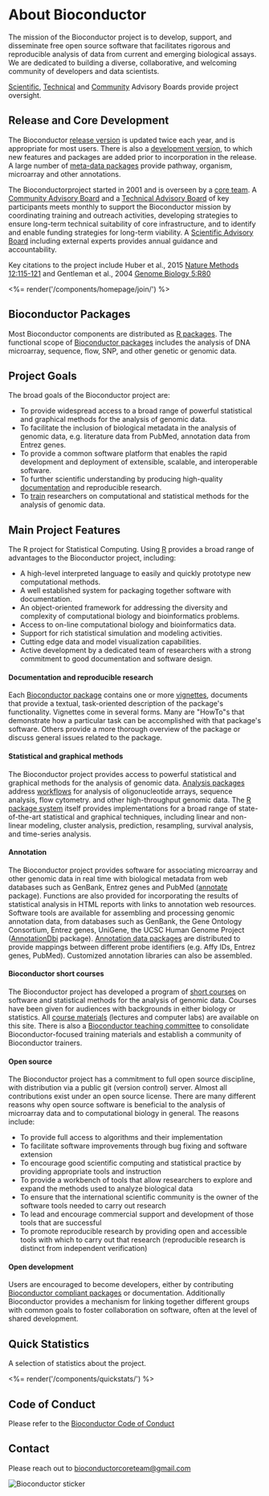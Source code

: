 # About Bioconductor

The mission of the Bioconductor project is to develop, support, and
disseminate free open source software that facilitates rigorous and
reproducible analysis of data from current and emerging biological assays.
We are dedicated to building a diverse, collaborative, and welcoming
community of developers and data scientists.

[Scientific][], [Technical][] and [Community][]
Advisory Boards provide project oversight.

[R]: http://www.r-project.org
[Technical]: technical-advisory-board/
[Scientific]: scientific-advisory-board/
[Community]: community-advisory-board/

## Release and Core Development

The Bioconductor [release version](/packages/release/) is updated
twice each year, and is appropriate for most users. There is also a
[development version](/packages/devel/), to which new features and
packages are added prior to incorporation in the release. A large
number of [meta-data packages](/packages/release/data/annotation)
provide pathway, organism, microarray and other annotations.

The Bioconductorproject started in 2001 and is overseen by a [core
team](/about/core-team/). A [Community Advisory Board][Community]
and a [Technical Advisory Board][Technical] of key participants
meets monthly to support the Bioconductor mission by coordinating
training and outreach activities, developing strategies to ensure long-term
technical suitability of core infrastructure, and to identify and enable
funding strategies for long-term viability.
A [Scientific Advisory Board][Scientific] including external
experts provides annual guidance and accountability.

Key citations to the project include Huber et al., 2015 [Nature
Methods 12:115-121][1] and Gentleman et al., 2004 [Genome Biology
5:R80][2]

[1]: http://www.nature.com/nmeth/journal/v12/n2/abs/nmeth.3252.html
[2]: https://genomebiology.biomedcentral.com/track/pdf/10.1186/gb-2004-5-10-r80.pdf

<div class="about-join">
  <%= render('/components/homepage/join/') %>
</div>

## Bioconductor Packages

Most Bioconductor components are distributed as [R
packages](http://cran.r-project.org/doc/FAQ/R-FAQ.html#R-Add_002dOn-Packages).
The functional scope of [Bioconductor packages](/packages/release/)
includes the analysis of DNA microarray, sequence, flow, SNP, and other genetic
or genomic data.

## Project Goals

The broad goals of the Bioconductor project are:

- To provide widespread access to a broad range of powerful statistical
  and graphical methods for the analysis of genomic data.
- To facilitate the inclusion of biological metadata in the analysis of
  genomic data, e.g. literature data from PubMed, annotation data from
  Entrez genes.
- To provide a common software platform that enables the rapid development
  and deployment of extensible, scalable, and interoperable software.
- To further scientific understanding by producing high-quality
  [documentation](/help/package-vignettes/) and reproducible research.
- To [train](https://training.bioconductor.org/) researchers on computational and
  statistical methods for the analysis of genomic data.

## Main Project Features

The R project for Statistical Computing. Using
[R](http://www.r-project.org) provides a broad range of advantages
to the Bioconductor project, including:

- A high-level interpreted language to easily and quickly prototype
  new computational methods.
- A well established system for packaging together software with
  documentation.
- An object-oriented framework for addressing the diversity and
  complexity of computational biology and bioinformatics problems.
- Access to on-line computational biology and bioinformatics data.
- Support for rich statistical simulation and modeling activities.
- Cutting edge data and model visualization capabilities.
- Active development by a dedicated team of researchers with a
  strong commitment to good documentation and software design.

#### Documentation and reproducible research

Each [Bioconductor package](/packages/release/) contains one or more
[vignettes](/help/package-vignettes/), documents that provide a
textual, task-oriented description of the package's functionality.
Vignettes come in several forms. Many are "HowTo"s that demonstrate
how a particular task can be accomplished with that package's software.
Others provide a more thorough overview of the package or discuss general
issues related to the package.

#### Statistical and graphical methods

The Bioconductor project provides access to powerful statistical and graphical methods for
the analysis of genomic data.
[Analysis packages](/packages/release/bioc/) address
[workflows](/packages/release/workflows/) for analysis of
oligonucleotide arrays, sequence analysis, flow cytometry. and other
high-throughput genomic data. The
[R package system](http://cran.r-project.org/doc/FAQ/R-FAQ.html#R-Add_002dOn-Packages)
itself provides implementations for a broad range of
state-of-the-art statistical and graphical techniques, including
linear and non-linear modeling, cluster analysis, prediction,
resampling, survival analysis, and time-series analysis.

#### Annotation

The Bioconductor project provides software for associating microarray and other genomic
data in real time with biological metadata from web databases such as GenBank, Entrez genes
and PubMed ([annotate](/packages/release/bioc/html/annotate.html)
package). Functions are also provided for incorporating the results
of statistical analysis in HTML reports with links to annotation web
resources. Software tools are available for assembling and
processing genomic annotation data, from databases such as GenBank,
the Gene Ontology Consortium, Entrez genes, UniGene, the UCSC Human
Genome Project
([AnnotationDbi](/packages/release/bioc/html/AnnotationDbi.html)
package). [Annotation data packages](/packages/release/data/annotation/)
are distributed to provide mappings between different probe
identifiers (e.g. Affy IDs, Entrez genes, PubMed). Customized
annotation libraries can also be assembled.

#### Bioconductor short courses

The Bioconductor project has developed a
program of [short courses](/help/course-materials/) on software and
statistical methods for the analysis of genomic data. Courses have been
given for audiences with backgrounds in either biology or statistics. All
[course materials](/help/course-materials/) (lectures and computer labs)
are available on this site. There is also a [Bioconductor teaching
committee](https://training.bioconductor.org/) to consolidate Bioconductor-focused
training materials and establish a community of Bioconductor trainers. 

#### Open source

The Bioconductor project has a commitment to full
open source discipline, with distribution via a public git
(version control) server. Almost all contributions exist under an
open source license. There are many different reasons why open
source software is beneficial to the analysis of microarray data and
to computational biology in general. The reasons include:

- To provide full access to algorithms and their implementation
- To facilitate software improvements through bug fixing and software
  extension
- To encourage good scientific computing and statistical practice by
  providing appropriate tools and instruction
- To provide a workbench of tools that allow researchers to explore and
  expand the methods used to analyze biological data
- To ensure that the international scientific community is the owner of
  the software tools needed to carry out research
- To lead and encourage commercial support and development of those tools
  that are successful
- To promote reproducible research by providing open and accessible tools
  with which to carry out that research (reproducible research is distinct
  from independent verification)

#### Open development

Users are encouraged to become developers, either by contributing
[Bioconductor compliant packages](http://contributions.bioconductor.org/develop-overview.html)
or documentation. Additionally Bioconductor provides a mechanism for
linking together different groups with common goals to foster
collaboration on software, often at the level of shared development.

## Quick Statistics

<p class="text-large">A selection of statistics about the project.</p>

<div>
  <%= render('/components/quickstats/') %>
</div>


## Code of Conduct

Please refer to the [Bioconductor Code of Conduct][coc]

[coc]: code-of-conduct/

## Contact

Please reach out to <a href="mailto:bioconductorcoreteam@gmail.com">bioconductorcoreteam@gmail.com</a> 


<img src="/images/icons/BioconductorSticker1.png" alt="Bioconductor sticker" />
